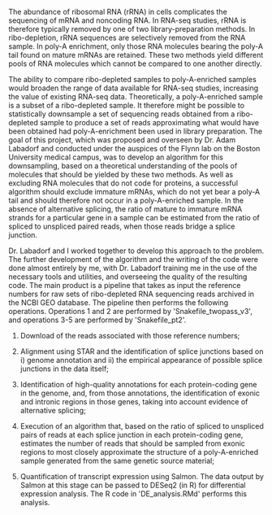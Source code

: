 The abundance of ribosomal RNA (rRNA) in cells complicates the sequencing of mRNA and noncoding RNA. In RNA-seq studies, rRNA is therefore typically removed by one of two library-preparation methods. In ribo-depletion, rRNA sequences are selectively removed from the RNA sample. In poly-A enrichment, only those RNA molecules bearing the poly-A tail found on mature mRNAs are retained. These two methods yield different pools of RNA molecules which cannot be compared to one another directly. 

The ability to compare ribo-depleted samples to poly-A-enriched samples would broaden the range of data available for RNA-seq studies, increasing the value of existing RNA-seq data. Theoretically, a poly-A-enriched sample is a subset of a ribo-depleted sample. It therefore might be possible to statistically downsample a set of sequencing reads obtained from a ribo-depleted sample to produce a set of reads approximating what would have been obtained had poly-A-enrichment been used in library preparation. The goal of this project, which was proposed and overseen by Dr. Adam Labadorf and conducted under the auspices of the Flynn lab on the Boston University medical campus, was to develop an algorithm for this downsampling, based on a theoretical understanding of the pools of molecules that should be yielded by these two methods. As well as excluding RNA molecules that do not code for proteins, a successful algorithm should exclude immature mRNAs, which do not yet bear a poly-A tail and should therefore not occur in a poly-A-enriched sample. In the absence of alternative splicing, the ratio of mature to immature mRNA strands for a particular gene in a sample can be estimated from the ratio of spliced to unspliced paired reads, when those reads bridge a splice junction. 

Dr. Labadorf and I worked together to develop this approach to the problem. The further development of the algorithm and the writing of the code were done almost entirely by me, with Dr. Labadorf training me in the use of the necessary tools and utilities, and overseeing the quality of the resulting code. The main product is a pipeline that takes as input the reference numbers for raw sets of ribo-depleted RNA sequencing reads archived in the NCBI GEO database. The pipeline then performs the following operations. Operations 1 and 2 are performed by 'Snakefile_twopass_v3', and operations 3-5 are performed by 'Snakefile_pt2'.
	
1) Download of the reads associated with those reference numbers; 
	
2) Alignment using STAR and the identification of splice junctions based on i) genome annotation and ii) the empirical appearance of possible splice junctions in the data itself;
	
3) Identification of high-quality annotations for each protein-coding gene in the genome, and, from those annotations, the identification of exonic and intronic regions in those genes, taking into account evidence of alternative splicing;
	
4) Execution of an algorithm that, based on the ratio of spliced to unspliced pairs of reads at each splice junction in each protein-coding gene, estimates the number of reads that should be sampled from exonic regions to most closely approximate the structure of a poly-A-enriched sample generated from the same genetic source material;
	
5) Quantification of transcript expression using Salmon. The data output by Salmon at this stage can be passed to DESeq2 (in R) for differential expression analysis. The R code in 'DE_analysis.RMd' performs this analysis.
